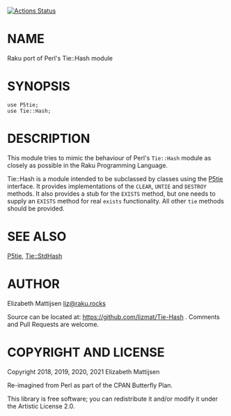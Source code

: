 [![Actions Status](https://github.com/lizmat/Tie-Hash/workflows/test/badge.svg)](https://github.com/lizmat/Tie-Hash/actions)

NAME
====

Raku port of Perl's Tie::Hash module

SYNOPSIS
========

    use P5tie;
    use Tie::Hash;

DESCRIPTION
===========

This module tries to mimic the behaviour of Perl's `Tie::Hash` module as closely as possible in the Raku Programming Language.

Tie::Hash is a module intended to be subclassed by classes using the [P5tie](tie()) interface. It provides implementations of the `CLEAR`, `UNTIE` and `DESTROY` methods. It also provides a stub for the `EXISTS` method, but one needs to supply an `EXISTS` method for real `exists` functionality. All other `tie` methods should be provided.

SEE ALSO
========

[P5tie](P5tie), [Tie::StdHash](Tie::StdHash)

AUTHOR
======

Elizabeth Mattijsen <liz@raku.rocks>

Source can be located at: https://github.com/lizmat/Tie-Hash . Comments and Pull Requests are welcome.

COPYRIGHT AND LICENSE
=====================

Copyright 2018, 2019, 2020, 2021 Elizabeth Mattijsen

Re-imagined from Perl as part of the CPAN Butterfly Plan.

This library is free software; you can redistribute it and/or modify it under the Artistic License 2.0.


